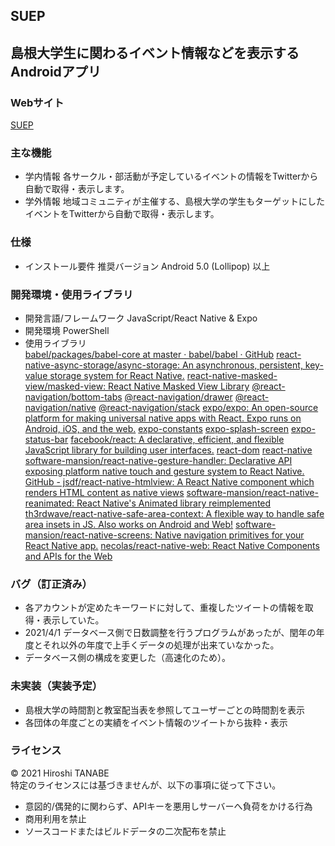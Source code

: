 ## SUEP
## 島根大学生に関わるイベント情報などを表示するAndroidアプリ
### Webサイト
<a href="https://suep.netlify.app/" target="_blank">SUEP</a>
### 主な機能
- 学内情報
各サークル・部活動が予定しているイベントの情報をTwitterから自動で取得・表示します。
- 学外情報
地域コミュニティが主催する、島根大学の学生もターゲットにしたイベントをTwitterから自動で取得・表示します。
### 仕様
- インストール要件
推奨バージョン Android 5.0 (Lollipop) 以上
### 開発環境・使用ライブラリ
- 開発言語/フレームワーク JavaScript/React Native & Expo
- 開発環境 PowerShell
- 使用ライブラリ<br>
<a href="https://github.com/babel/babel/tree/master/packages/babel-core" target="_blank">babel/packages/babel-core at master · babel/babel · GitHub</a>
<a href="https://github.com/react-native-async-storage/async-storage.git" target="_blank">react-native-async-storage/async-storage: An asynchronous, persistent, key-value storage system for React Native.</a>
<a href="https://github.com/react-native-community/react-native-masked-view.git" target="_blank">react-native-masked-view/masked-view: React Native Masked View Library</a>
<a href="https://github.com/react-navigation/react-navigation.git" target="_blank">@react-navigation/bottom-tabs</a>
<a href="https://github.com/react-navigation/react-navigation.git" target="_blank">@react-navigation/drawer</a>
<a href="https://github.com/react-navigation/react-navigation.git" target="_blank">@react-navigation/native</a>
<a href="https://github.com/react-navigation/react-navigation.git" target="_blank">@react-navigation/stack</a>
<a href="https://github.com/expo/expo.git" target="_blank">expo/expo: An open-source platform for making universal native apps with React. Expo runs on Android, iOS, and the web.</a>
<a href="https://github.com/expo/expo.git" target="_blank">expo-constants</a>
<a href="https://github.com/expo/expo.git" target="_blank">expo-splash-screen</a>
<a href="https://github.com/expo/expo.git" target="_blank">expo-status-bar</a>
<a href="https://github.com/facebook/react.git" target="_blank">facebook/react: A declarative, efficient, and flexible JavaScript library for building user interfaces.</a>
<a href="https://github.com/facebook/react.git" target="_blank">react-dom</a>
<a href="https://github.com/facebook/react-native#readme" target="_blank">react-native</a>
<a href="https://github.com/software-mansion/react-native-gesture-handler.git" target="_blank">software-mansion/react-native-gesture-handler: Declarative API exposing platform native touch and gesture system to React Native.</a>
<a href="https://github.com/jsdf/react-native-htmlview" target="_blank">GitHub - jsdf/react-native-htmlview: A React Native component which renders HTML content as native views</a>
<a href="https://github.com/software-mansion/react-native-reanimated.git" target="_blank">software-mansion/react-native-reanimated: React Native&#39;s Animated library reimplemented</a>
<a href="https://github.com/th3rdwave/react-native-safe-area-context.git" target="_blank">th3rdwave/react-native-safe-area-context: A flexible way to handle safe area insets in JS. Also works on Android and Web!</a>
<a href="https://github.com/kmagiera/react-native-screens.git" target="_blank">software-mansion/react-native-screens: Native navigation primitives for your React Native app.</a>
<a href="https://github.com/necolas/react-native-web#readme" target="_blank">necolas/react-native-web: React Native Components and APIs for the Web</a>

### バグ（訂正済み）
- 各アカウントが定めたキーワードに対して、重複したツイートの情報を取得・表示していた。
- 2021/4/1 データベース側で日数調整を行うプログラムがあったが、閏年の年度とそれ以外の年度で上手くデータの処理が出来ていなかった。
- データベース側の構成を変更した（高速化のため）。

### 未実装（実装予定）
- 島根大学の時間割と教室配当表を参照してユーザーごとの時間割を表示
- 各団体の年度ごとの実績をイベント情報のツイートから抜粋・表示

### ライセンス
© 2021 Hiroshi TANABE<br>
特定のライセンスには基づきませんが、以下の事項に従って下さい。
- 意図的/偶発的に関わらず、APIキーを悪用しサーバーへ負荷をかける行為
- 商用利用を禁止
- ソースコードまたはビルドデータの二次配布を禁止
